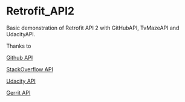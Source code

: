# Retrofit_API2
Basic demonstration of Retrofit API 2 with GitHubAPI, TvMazeAPI and UdacityAPI.

Thanks to

<a href="http://api.github.com/">Github API</a>

<a href="https://api.stackexchange.com/">StackOverflow API</a>

<a href="https://www.udacity.com/public-api/v0/courses">Udacity API</a>

<a href="https://gerrit-review.googlesource.com/Documentation/rest-api.html">Gerrit API</a>
